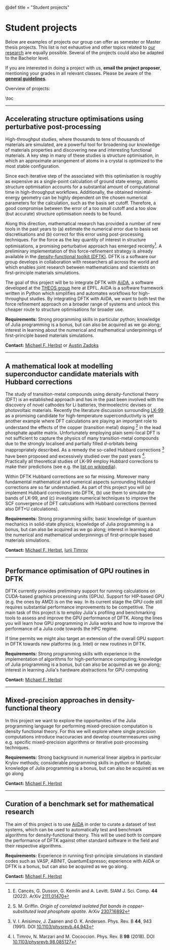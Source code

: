 @def title = "Student projects"

# Student projects
Below are examples of projects our group can offer as semester or Master thesis projects.
This list is not exhaustive and other topics related to [our research](/research)
are equally possible. Several of the projects could also be adapted to the Bachelor level.

If you are interested in doing a project with us,
**email the project proposer**, mentioning your grades in all relevant classes.
Please be aware of the **[general guidelines](/student_projects/guidelines)**.

Overview of projects:

\toc

----

## Accelerating structure optimisations using perturbative post-processing
High-throughput studies, where thousands to tens of thousands of materials are
simulated, are a powerful tool for broadening our knowledge of materials
properties and discovering new and interesting functional materials. A key step
in many of these studies is structure optimisation, in which an approximate
arrangement of atoms in a crystal is optimized to the most stable
configuration.

Since each iterative step of the associated with this optimisation is roughly
as expensive as a single-point calculation of ground state energy, atomic
structure optimisation accounts for a substantial amount of computational time
in high-throughput workflows. Additionally, the obtained minimal-energy
geometry can be highly dependent on the chosen numerical parameters for the
calculation, such as the basis set cutoff. Therefore, a good compromise between
the error of a too small cutoff and a too slow (but accurate) structure
optimisation needs to be found.

Along this direction, mathematical research has provided a number of new tools
in the past years to (a) estimate the numerical error due to basis set
discretisations and (b) correct for this error using post-processing
techniques. For the force as the key quantity of interest in structure
optimisations, a promising perturbative approach has emerged recently[^CDKL2022].
A preliminary implementation of this force-refinement strategy is already
available in the [density-functional toolkit (DFTK)](https://dftk.org).
DFTK is a software our group develops in collaboration with researchers all
across the world and which enables joint research between
mathematicians and scientists on first-principle materials simulations.

The goal of this project will be to integrate DFTK with [AiiDA](https://www.aiida.net/),
a software developed at the [THEOS group](http://theossrv1.epfl.ch/) here at EPFL.
AiiDA is a software framework written in Python
which simplifies and automates workflows for high-throughput studies. By
integrating DFTK with AiiDA, we want to both test the force refinement approach
on a broader range of systems and unlock this cheaper route to structure
optimisations for broader use.

**Requirements:**
Strong programming skills in particular python;
knowledge of Julia programming is a bonus, but can also be acquired as we go along;
interest in learning about the numerical and mathematical underpinnings of
first-principle based materials simulations.

**Contact:** [Michael F. Herbst](https://people.epfl.ch/michael.herbst) or [Austin Zadoks](mailto:austin.zadoks@epfl.ch)

[^CDKL2022]: E. Cancès, G. Dusson, G. Kemlin and A. Levitt. SIAM J. Sci. Comp. **44** (2022). ArXiv [2111.01470](https://arxiv.org/abs/2111.01470v2)
[^Aiida]: S. Huber, et al. Scientific Data. **7**, 300 (2020). https://www.aiida.net/

----

## A mathematical look at modelling superconductor candidate materials with Hubbard corrections
The study of transition-metal compounds using density-functional theory (DFT) is an established approach
and has in the past been involved with the discovery of novel cathodes for Li batteries,
thermoelectric devises or photovoltaic materials. Recently the literature discussion surrounding
[LK-99](https://en.wikipedia.org/wiki/LK-99) as a promising candidate for high-temperature
superconductivity is yet another example where DFT calculations are playing an important role
to understand the effects of the copper (transition metal) doping [^Lk99griffin] in the
lead phosphate apatite matrix. Unfortunately employing plain semi-local DFT is not sufficient
to capture the physics of many transition-metal compounds due to the strongly localised
and partially filled $d$-orbitals being inappropriately described. As a remedy the
so-called Hubbard corrections [^Hubbard] have been proposed and excessively studied
over the past years [^SelfConsistentU]. Practically all theoretical studies of LK-99
employ Hubbard corrections to make their predictions
(see e.g. the [list on wikipedia](https://en.wikipedia.org/wiki/LK-99)).

Within DFTK Hubbard corrections are so far missing.
Moreover many fundamental mathematical and numerical aspects
surrounding Hubbard corrections are so far understudied.
As part of this project you will (a) implement Hubbard corrections into DFTK,
(b) use them to simulate the bands of LK-99,
and (c) investigate numerical techniques to improve the SCF convergence of DFT
calculations with Hubbard corrections (termed also DFT+U calculations).

**Requirements:**
Strong programming skills; basic knowledge of quantum mechanics in solid-state physics;
knowledge of Julia programming is a bonus, but can also be acquired as we go along;
interest in learning about the numerical and mathematical underpinnings of
first-principle based materials simulations.


**Contact:** [Michael F. Herbst](https://people.epfl.ch/michael.herbst), [Iurii Timrov](https://people.epfl.ch/iurii.timrov)

[^Lk99griffin]: S. M. Griffin. *Origin of correlated isolated flat bands in copper-substituted lead phosphate apatite*. ArXiv [2307.16892](https://arxiv.org/pdf/2307.16892.pdf)
[^Hubbard]: V. I. Anisimov, J. Zaanen and O. K. Andersen. Phys. Rev. B **44**, 943 (1991). DOI [10.1103/physrevb.44.943](http://dx.doi.org/10.1103/physrevb.44.943)
[^SelfConsistentU]: I. Timrov, N. Marzari and M. Cococcion. Phys. Rev. B **98** (2018). DOI [10.1103/physrevb.98.085127](http://dx.doi.org/10.1103/physrevb.98.085127)

----

## Performance optimisation of GPU routines in DFTK

DFTK currently provides preliminary support for running calculations on
CUDA-based graphics processing units (GPUs). Support for HIP-based GPU
(e.g. the ones by AMD) is on the way. In its current stage the GPU code
still requires substantial performance improvements to be competitive.
The main task of this project is to employ Julia's profiling and benchmarking
tools to assess and improve the GPU performance of DFTK. Along the lines
you will learn how GPU programming in Julia works and how to improve the
performance of a Julia code towards the HPC regime.

If time permits we might also target an extension of the overall GPU support in DFTK
towards new platforms (e.g. Intel) or new routines in DFTK.

**Requirements:**
Strong programming skills with experience in the implementation of algorithms
for high-performance computing;
knowledge of Julia programming is a bonus, but can also be acquired as we go along;
interest in learning Julia's hardware abstractions for GPU computing

**Contact:** [Michael F. Herbst](https://people.epfl.ch/michael.herbst)

----

## Mixed-precision approaches in density-functional theory
In this project we want to explore the opportunities of the Julia
programming language for performing mixed-precision computation is density functional theory.
For this we will explore where single precision computations introduce inaccuracies
and develop countermeasures using e.g. specific mixed-precision algorithms
or iterative post-processing techniques.

**Requirements:**
Strong background in numerical linear algebra in particular Krylov methods;
considerable programming skills in python or Matlab;
knowledge of Julia programming is a bonus, but can also be acquired as we go along

**Contact:** [Michael F. Herbst](https://people.epfl.ch/michael.herbst)

----

## Curation of a benchmark set for mathematical research
The aim of this project is to use [AiiDA](https://www.aiida.net/)
in order to curate a dataset of test systems,
which can be used to automatically
test and benchmark algorithms
for density-functional theory.
This will be used both to compare the performance of DFTK
against other standard software in the field
and their respective algorithms.

**Requirements:**
Experience in running first-principle simulations in standard codes
such as VASP, ABINIT, QuantumEspresso; experience with AiiDA or DFTK is a bonus,
but can also be acquired as we go along.

**Contact:** [Michael F. Herbst](https://people.epfl.ch/michael.herbst)

